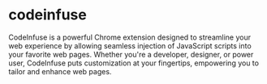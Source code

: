 # codeinfuse
CodeInfuse is a powerful Chrome extension designed to streamline your web experience by allowing seamless injection of JavaScript scripts into your favorite web pages. Whether you're a developer, designer, or power user, CodeInfuse puts customization at your fingertips, empowering you to tailor and enhance web pages.
